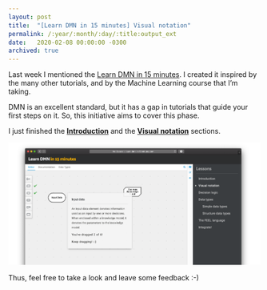 ```yaml
---
layout: post
title:  "[Learn DMN in 15 minutes] Visual notation"
permalink: /:year/:month/:day/:title:output_ext
date:   2020-02-08 00:00:00 -0300
archived: true
---
```


Last week I mentioned the [Learn DMN in 15 minutes](http://learn-dmn-in-15-minutes.com). I created it inspired by the many other tutorials, and by the Machine Learning course that I’m taking.

DMN is an excellent standard, but it has a gap in tutorials that guide your first steps on it. So, this initiative aims to cover this phase.

I just finished the **[Introduction](http://learn-dmn-in-15-minutes.com/learn/introduction)** and the **[Visual notation](http://learn-dmn-in-15-minutes.com/learn/visual-notation)** sections.

[![Visual notation page](/assets/learn-dmn-in-15-minutes-visual-notation.png "Visual notation page")](/assets/learn-dmn-in-15-minutes-visual-notation.png)

Thus, feel free to take a look and leave some feedback :-)
